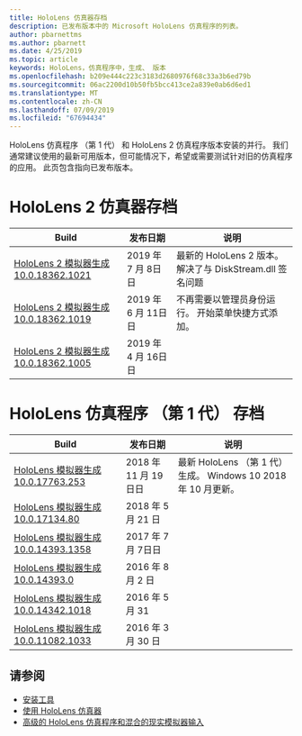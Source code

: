 ```yaml
---
title: HoloLens 仿真器存档
description: 已发布版本中的 Microsoft HoloLens 仿真程序的列表。
author: pbarnettms
ms.author: pbarnett
ms.date: 4/25/2019
ms.topic: article
keywords: HoloLens，仿真程序中，生成、 版本
ms.openlocfilehash: b209e444c223c3183d2680976f68c33a3b6ed79b
ms.sourcegitcommit: 06ac2200d10b50fb5bcc413ce2a839e0ab6d6ed1
ms.translationtype: MT
ms.contentlocale: zh-CN
ms.lasthandoff: 07/09/2019
ms.locfileid: "67694434"
---
```

HoloLens 仿真程序 （第 1 代） 和 HoloLens 2 仿真程序版本安装的并行。 我们通常建议使用的最新可用版本，但可能情况下，希望或需要测试针对旧的仿真程序的应用。 此页包含指向已发布版本。


# <a name="hololens-2-emulator-archive"></a>HoloLens 2 仿真器存档


|  Build |  发布日期 |  说明 | 
|----------|----------|----------|
|  [HoloLens 2 模拟器生成 10.0.18362.1021](https://go.microsoft.com/fwlink/?linkid=2098508) | 2019 年 7 月 8日日 | 最新的 HoloLens 2 版本。  解决了与 DiskStream.dll 签名问题 |
|  [HoloLens 2 模拟器生成 10.0.18362.1019](https://go.microsoft.com/fwlink/?linkid=2095316) | 2019 年 6 月 11日日 | 不再需要以管理员身份运行。  开始菜单快捷方式添加。 |
|  [HoloLens 2 模拟器生成 10.0.18362.1005](https://go.microsoft.com/fwlink/?linkid=2087187) | 2019 年 4 月 16日日 |  |


# <a name="hololens-emulator-1st-gen-archive"></a>HoloLens 仿真程序 （第 1 代） 存档


|  Build |  发布日期 |  说明 | 
|----------|----------|----------|
|  [HoloLens 模拟器生成 10.0.17763.253](https://go.microsoft.com/fwlink/?linkid=2065980) | 2018 年 11 月 19日日 | 最新 HoloLens （第 1 代） 生成。 Windows 10 2018 年 10 月更新。 |
|  [HoloLens 模拟器生成 10.0.17134.80](https://go.microsoft.com/fwlink/?linkid=874531) | 2018 年 5 月 21 日 | 
|  [HoloLens 模拟器生成 10.0.14393.1358](https://go.microsoft.com/fwlink/?linkid=852626) |  2017 年 7 月 7日日 |
|  [HoloLens 模拟器生成 10.0.14393.0](http://go.microsoft.com/fwlink/?LinkID=823018) |  2016 年 8 月 2 日 |
|  [HoloLens 模拟器生成 10.0.14342.1018](http://go.microsoft.com/fwlink/?LinkID=823018) |  2016 年 5 月 31 |
|  [HoloLens 模拟器生成 10.0.11082.1033](http://go.microsoft.com/fwlink/?LinkID=724053) |  2016 年 3 月 30 日 |

## <a name="see-also"></a>请参阅
* [安装工具](install-the-tools.md)
* [使用 HoloLens 仿真器](using-the-hololens-emulator.md)
* [高级的 HoloLens 仿真程序和混合的现实模拟器输入](advanced-hololens-emulator-and-mixed-reality-simulator-input.md)
